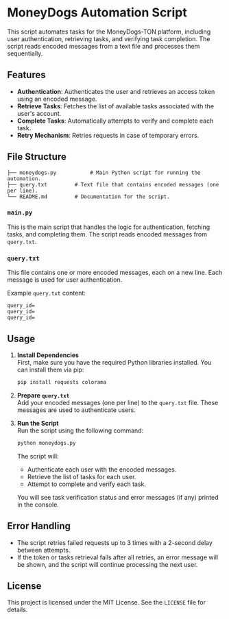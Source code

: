 # MoneyDogs Automation Script

This script automates tasks for the MoneyDogs-TON platform, including user authentication, retrieving tasks, and verifying task completion. The script reads encoded messages from a text file and processes them sequentially.

## Features

- **Authentication**: Authenticates the user and retrieves an access token using an encoded message.
- **Retrieve Tasks**: Fetches the list of available tasks associated with the user's account.
- **Complete Tasks**: Automatically attempts to verify and complete each task.
- **Retry Mechanism**: Retries requests in case of temporary errors.

## File Structure

```
├── moneydogs.py           # Main Python script for running the automation.
├── query.txt         # Text file that contains encoded messages (one per line).
└── README.md         # Documentation for the script.
```

### `main.py`

This is the main script that handles the logic for authentication, fetching tasks, and completing them. The script reads encoded messages from `query.txt`.

### `query.txt`

This file contains one or more encoded messages, each on a new line. Each message is used for user authentication.

Example `query.txt` content:

```
query_id=
query_id=
query_id=
```

## Usage

1. **Install Dependencies**  
   First, make sure you have the required Python libraries installed. You can install them via pip:

   ```bash
   pip install requests colorama
   ```

2. **Prepare `query.txt`**  
   Add your encoded messages (one per line) to the `query.txt` file. These messages are used to authenticate users.

3. **Run the Script**  
   Run the script using the following command:

   ```bash
   python moneydogs.py
   ```

   The script will:

   - Authenticate each user with the encoded messages.
   - Retrieve the list of tasks for each user.
   - Attempt to complete and verify each task.

   You will see task verification status and error messages (if any) printed in the console.

## Error Handling

- The script retries failed requests up to 3 times with a 2-second delay between attempts.
- If the token or tasks retrieval fails after all retries, an error message will be shown, and the script will continue processing the next user.

## License

This project is licensed under the MIT License. See the `LICENSE` file for details.
